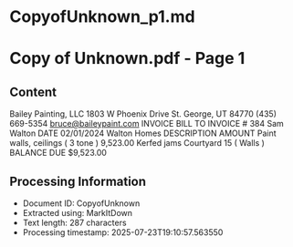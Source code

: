 # CopyofUnknown_p1.md

<!--
chunk_id: CopyofUnknown_p1
source: Copy of Unknown.pdf
page: 1
category: other
hash: a00200884db6665c1d87d45bc49a65296d1eca85f8d76326dd9fee65e85d89be
-->

# Copy of Unknown.pdf - Page 1

## Content
Bailey Painting, LLC
1803 W Phoenix Drive
St. George, UT 84770
(435) 669-5354
bruce@baileypaint.com
INVOICE
BILL TO INVOICE # 384
Sam Walton DATE 02/01/2024
Walton Homes
DESCRIPTION AMOUNT
Paint walls, ceilings ( 3 tone ) 9,523.00
Kerfed jams
Courtyard 15 ( Walls ) BALANCE DUE $9,523.00

## Processing Information
- Document ID: CopyofUnknown
- Extracted using: MarkItDown
- Text length: 287 characters
- Processing timestamp: 2025-07-23T19:10:57.563550